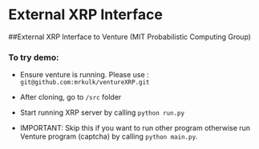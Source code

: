 External XRP Interface
============================

##External XRP Interface to Venture (MIT Probabilistic Computing Group)

### To try demo:

- Ensure venture is running. Please use : `git@github.com:mrkulk/ventureXRP.git`

- After cloning, go to `/src` folder

- Start running XRP server by calling `python run.py`

- IMPORTANT: Skip this if you want to run other program otherwise run Venture program (captcha) by calling `python main.py`. 
